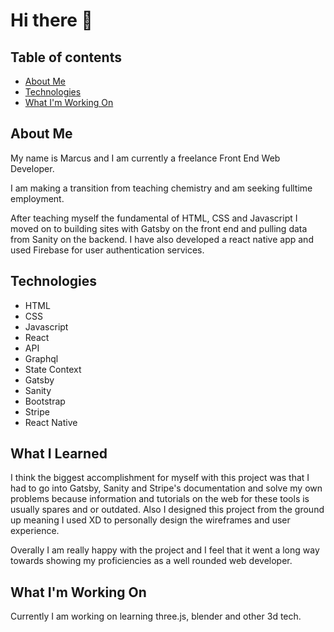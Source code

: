 # Hi there 👋


## Table of contents
* [About Me](#about-me)
* [Technologies](#technologies)
* [What I'm Working On](#what-im-working-on)


## About Me
My name is Marcus and I am currently a freelance Front End Web Developer.

I am making a transition from teaching chemistry and am seeking fulltime employment.

After teaching myself the fundamental of HTML, CSS and Javascript I moved on to building sites with Gatsby on the front end and pulling data from Sanity on the backend. I have also developed a react native app and used Firebase for user authentication services. 

## Technologies

* HTML
* CSS
* Javascript       
* React
* API
* Graphql
* State Context
* Gatsby
* Sanity
* Bootstrap
* Stripe
* React Native


## What I Learned
I think the biggest accomplishment for myself with this project was that I had to go into Gatsby, Sanity and Stripe's documentation and solve my own problems because information and tutorials on the web for these tools is usually spares and or outdated. Also I designed this project from the ground up meaning I used XD to personally design the wireframes and user experience.

Overally I am really happy with the project and I feel that it went a long way towards showing my proficiencies as a well rounded web developer.
	
## What I'm Working On
Currently I am working on learning three.js, blender and other 3d tech.
